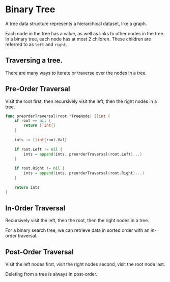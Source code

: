 # Binary Tree

A tree data structure represents a hierarchical dataset, like a graph.

Each node in the tree has a value, as well as links to other nodes in the tree. In a binary tree, each node has at most 2 children. These children are referred to as `left` and `right`.

## Traversing a tree.

There are many ways to iterate or traverse over the nodes in a tree.

## Pre-Order Traversal

Visit the root first, then recursively visit the left, then the right nodes in a tree.

```go
func preorderTraversal(root *TreeNode) []int {
    if root == nil {
        return []int{}
    }
    
    ints := []int{root.Val}
    
    if root.Left != nil {
        ints = append(ints, preorderTraversal(root.Left)...)
    }
    
    if root.Right != nil {
        ints = append(ints, preorderTraversal(root.Right)...)
    }
    
    return ints
}
```

## In-Order Traversal

Recursively visit the left, then the root, then the right nodes in a tree.

For a binary search tree, we can retrieve data in sorted order with an in-order traversal.

## Post-Order Traversal

Visit the left nodes first, visit the right nodes second, visit the root node last.

Deleting from a tree is always in post-order.

